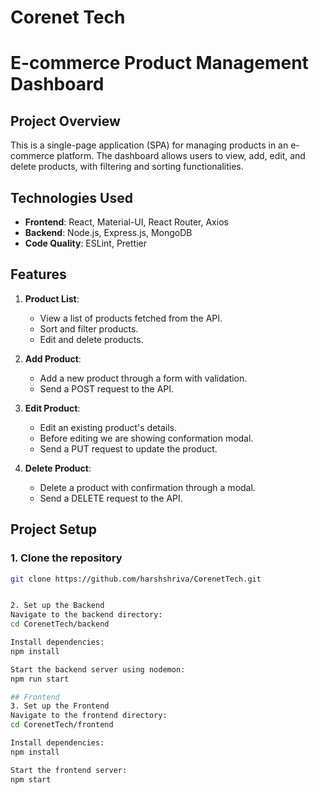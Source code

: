 # Corenet Tech
# E-commerce Product Management Dashboard

## Project Overview
This is a single-page application (SPA) for managing products in an e-commerce platform. The dashboard allows users to view, add, edit, and delete products, with filtering and sorting functionalities.

## Technologies Used
- **Frontend**: React, Material-UI, React Router, Axios
- **Backend**: Node.js, Express.js, MongoDB
- **Code Quality**: ESLint, Prettier

## Features
1. **Product List**:
   - View a list of products fetched from the API.
   - Sort and filter products.
   - Edit and delete products.
   
2. **Add Product**:
   - Add a new product through a form with validation.
   - Send a POST request to the API.

3. **Edit Product**:
   - Edit an existing product's details.
   - Before editing we are showing conformation modal.
   - Send a PUT request to update the product.

4. **Delete Product**:
   - Delete a product with confirmation through a modal.
   - Send a DELETE request to the API.

## Project Setup

### 1. Clone the repository
```bash
git clone https://github.com/harshshriva/CorenetTech.git


2. Set up the Backend
Navigate to the backend directory:
cd CorenetTech/backend

Install dependencies:
npm install

Start the backend server using nodemon:
npm run start

## Frontend
3. Set up the Frontend
Navigate to the frontend directory:
cd CorenetTech/frontend

Install dependencies:
npm install

Start the frontend server:
npm start

